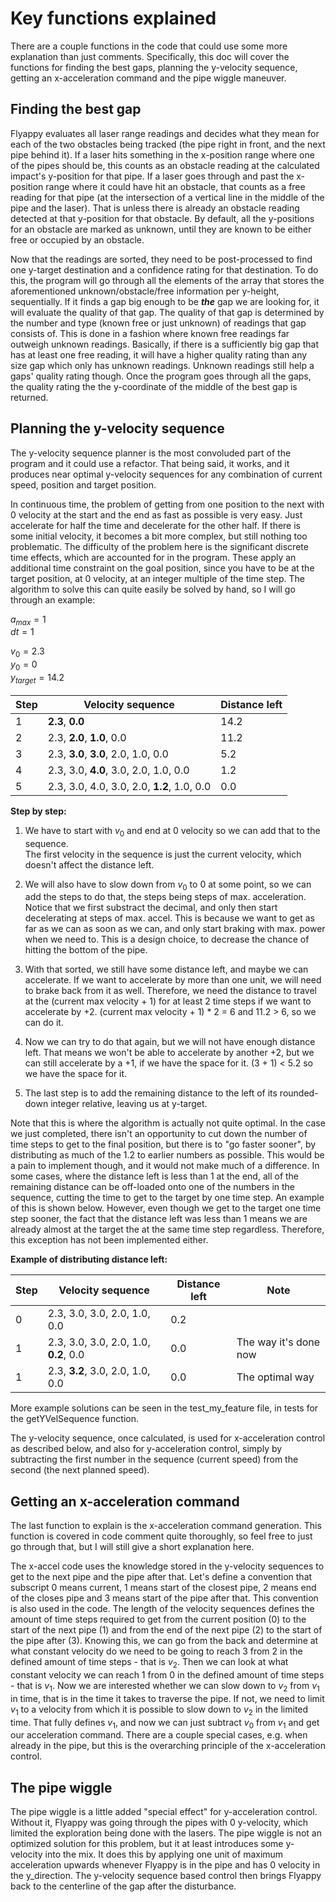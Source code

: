 # Key functions explained

There are a couple functions in the code that could use some more explanation than just comments. Specifically, this doc will cover the functions for finding the best gaps, planning the y-velocity sequence, getting an x-acceleration command and the pipe wiggle maneuver.

## Finding the best gap

Flyappy evaluates all laser range readings and decides what they mean for each of the two obstacles being tracked (the pipe right in front, and the next pipe behind it). If a laser hits something in the x-position range where one of the pipes should be, this counts as an obstacle reading at the calculated impact's y-position for that pipe. If a laser goes through and past the x-position range where it could have hit an obstacle, that counts as a free reading for that pipe (at the intersection of a vertical line in the middle of the pipe and the laser). That is unless there is already an obstacle reading detected at that y-position for that obstacle. By default, all the y-positions for an obstacle are marked as unknown, until they are known to be either free or occupied by an obstacle.

Now that the readings are sorted, they need to be post-processed to find one y-target destination and a confidence rating for that destination. To do this, the program will go through all the elements of the array that stores the aforementioned unknown/obstacle/free information per y-height, sequentially. If it finds a gap big enough to be ***the*** gap we are looking for, it will evaluate the quality of that gap. The quality of that gap is determined by the number and type (known free or just unknown) of readings that gap consists of. This is done in a fashion where known free readings far outweigh unknown readings. Basically, if there is a sufficiently big gap that has at least one free reading, it will have a higher quality rating than any size gap which only has unknown readings. Unknown readings still help a gaps' quality rating though. Once the program goes through all the gaps, the quality rating the the y-coordinate of the middle of the best gap is returned.

## Planning the y-velocity sequence

The y-velocity sequence planner is the most convoluded part of the program and it could use a refactor. That being said, it works, and it produces near optimal y-velocity sequences for any combination of current speed, position and target position.

In continuous time, the problem of getting from one position to the next with 0 velocity at the start and the end as fast as possible is very easy. Just accelerate for half the time and decelerate for the other half. If there is some initial velocity, it becomes a bit more complex, but still nothing too problematic. The difficulty of the problem here is the significant discrete time effects, which are accounted for in the program. These apply an additional time constraint on the goal position, since you have to be at the target position, at 0 velocity, at an integer multiple of the time step. The algorithm to solve this can quite easily be solved by hand, so I will go through an example:

$a_{max} = 1$ \
$dt = 1$

$v_0 = 2.3$ \
$y_0 = 0$ \
$y_{target} = 14.2$

|Step|Velocity sequence | Distance left |
|----|------------------|---------------|
|1|**2.3**, **0.0**                            |14.2|
|2|2.3, **2.0**, **1.0**, 0.0                 |11.2|
|3|2.3, **3.0**, **3.0**, 2.0, 1.0, 0.0       |5.2|
|4|2.3, 3.0, **4.0**, 3.0, 2.0, 1.0, 0.0      |1.2|
|5|2.3, 3.0, 4.0, 3.0, 2.0, **1.2**, 1.0, 0.0 |0.0|

**Step by step:**
1. We have to start with $v_0$ and end at 0 velocity so we can add that to the sequence.\
The first velocity in the sequence is just the current velocity, which doesn't affect the distance left.

2. We will also have to slow down from $v_0$ to 0 at some point, so we can add the steps to do that, the steps being steps of max. acceleration. \
Notice that we first substract the decimal, and only then start decelerating at steps of max. accel. This is because we want to get as far as we can as soon as we can, and only start braking with max. power when we need to. This is a design choice, to decrease the chance of hitting the bottom of the pipe.

3. With that sorted, we still have some distance left, and maybe we can accelerate.
If we want to accelerate by more than one unit, we will need to brake back from it as well. Therefore, we need the distance to travel at the (current max velocity + 1) for at least 2 time steps if we want to accelerate by +2. (current max velocity + 1) * 2 = 6 and 11.2 > 6, so we can do it.

4. Now we can try to do that again, but we will not have enough distance left. That means we won't be able to accelerate by another +2, but we can still accelerate by a +1, if we have the space for it. (3 + 1) < 5.2 so we have the space for it.

5. The last step is to add the remaining distance to the left of its rounded-down integer relative, leaving us at y-target.


Note that this is where the algorithm is actually not quite optimal. In the case we just completed, there isn't an opportunity to cut down the number of time steps to get to the final position, but there is to "go faster sooner", by distributing as much of the 1.2 to earlier numbers as possible. This would be a pain to implement though, and it would not make much of a difference. In some cases, where the distance left is less than 1 at the end, all of the remaining distance can be off-loaded onto one of the numbers in the sequence, cutting the time to get to the target by one time step. An example of this is shown below. However, even though we get to the target one time step sooner, the fact that the distance left was less than 1 means we are already almost at the target the at the same time step regardless. Therefore, this exception has not been implemented either.

**Example of distributing distance left:**

|Step|Velocity sequence|Distance left|Note|
|----|-----------------|-------------|----|
|0 |2.3, 3.0, 3.0, 2.0, 1.0, 0.0 |0.2 ||
|1 |2.3, 3.0, 3.0, 2.0, 1.0, **0.2**, 0.0 |0.0 |The way it's done now|
|1 |2.3, **3.2**, 3.0, 2.0, 1.0, 0.0 |0.0 |The optimal way|

More example solutions can be seen in the test_my_feature file, in tests for the getYVelSequence function.

The y-velocity sequence, once calculated, is used for x-acceleration control as described below, and also for y-acceleration control, simply by subtracting the first number in the sequence (current speed) from the second (the next planned speed).

## Getting an x-acceleration command

The last function to explain is the x-acceleration command generation. This function is covered in code comment quite thoroughly, so feel free to just go through that, but I will still give a short explanation here.

The x-accel code uses the knowledge stored in the y-velocity sequences to get to the next pipe and the pipe after that. Let's define a convention that subscript 0 means current, 1 means start of the closest pipe, 2 means end of the closes pipe and 3 means start of the pipe after that. This convention is also used in the code. The length of the velocity sequences defines the amount of time steps required to get from the current position (0) to the start of the next pipe (1) and from the end of the next pipe (2) to the start of the pipe after (3). Knowing this, we can go from the back and determine at what constant velocity do we need to be going to reach 3 from 2 in the defined amount of time steps - that is $v_2$. Then we can look at what constant velocity we can reach 1 from 0 in the defined amount of time steps - that is $v_1$. Now we are interested whether we can slow down to $v_2$ from $v_1$ in time, that is in the time it takes to traverse the pipe. If not, we need to limit $v_1$ to a velocity from which it is possible to slow down to $v_2$ in the limited time. That fully defines $v_1$, and now we can just subtract $v_0$ from $v_1$ and get our acceleration command. There are a couple special cases, e.g. when already in the pipe, but this is the overarching principle of the x-acceleration control.

## The pipe wiggle

The pipe wiggle is a little added "special effect" for y-acceleration control. Without it, Flyappy was going through the pipes with 0 y-velocity, which limited the exploration being done with the lasers. The pipe wiggle is not an optimized solution for this problem, but it at least introduces some y-velocity into the mix. It does this by applying one unit of maximum acceleration upwards whenever Flyappy is in the pipe and has 0 velocity in the y_direction. The y-velocity sequence based control then brings Flyappy back to the centerline of the gap after the disturbance.
